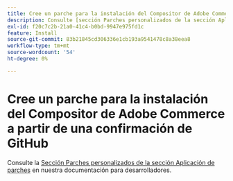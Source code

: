 ```yaml
---
title: Cree un parche para la instalación del Compositor de Adobe Commerce a partir de una confirmación de GitHub
description: Consulte [sección Parches personalizados de la sección Aplicación de parches](https://devdocs.magento.com/guides/v2.3/comp-mgr/patching.html#custom-patches) en nuestra documentación para desarrolladores.
exl-id: f20c7c2b-21a0-41c4-b0bd-9947e975fd1c
feature: Install
source-git-commit: 83b21845cd306336e1cb193a9541478c8a38eea8
workflow-type: tm+mt
source-wordcount: '54'
ht-degree: 0%

---
```


# Cree un parche para la instalación del Compositor de Adobe Commerce a partir de una confirmación de GitHub

Consulte la [Sección Parches personalizados de la sección Aplicación de parches](https://devdocs.magento.com/guides/v2.3/comp-mgr/patching.html#custom-patches) en nuestra documentación para desarrolladores.
